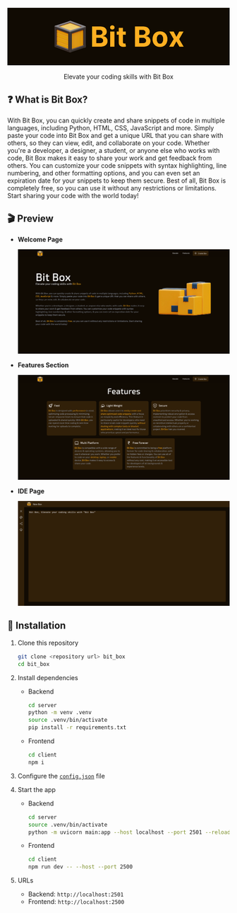 <div align="center">

![Bit Box](./assets/bitbox.png)

Elevate your coding skills with Bit Box

</div>

## ❓️ What is Bit Box?

With Bit Box, you can quickly create and share snippets of code in multiple languages, including Python, HTML, CSS, JavaScript and more. Simply paste your code into Bit Box and get a unique URL that you can share with others, so they can view, edit, and collaborate on your code.
Whether you're a developer, a designer, a student, or anyone else who works with code, Bit Box makes it easy to share your work and get feedback from others. You can customize your code snippets with syntax highlighting, line numbering, and other formatting options, and you can even set an expiration date for your snippets to keep them secure.
Best of all, Bit Box is completely free, so you can use it without any restrictions or limitations. Start sharing your code with the world today!

## 🎬️ Preview

- **Welcome Page**

    ![Welcome Page](./assets/welcome_page.png)

- **Features Section**

    ![Features Section](./assets/features_section.png)

- **IDE Page**

    ![IDE Page](./assets/ide_page.png)

## 🚀 Installation

1. Clone this repository
    ```sh
    git clone <repository url> bit_box
    cd bit_box
    ```

2. Install dependencies
    - Backend
        ```sh
        cd server
        python -m venv .venv
        source .venv/bin/activate
        pip install -r requirements.txt
        ```

    - Frontend
        ```sh
        cd client
        npm i
        ```

3. Configure the [`config.json`](./config.json) file

4. Start the app
    - Backend
        ```sh
        cd server
        source .venv/bin/activate
        python -m uvicorn main:app --host localhost --port 2501 --reload
        ```
    - Frontend
        ```sh
        cd client
        npm run dev -- --host --port 2500
        ```

5. URLs
    - Backend: `http://localhost:2501`
    - Frontend: `http://localhost:2500`


